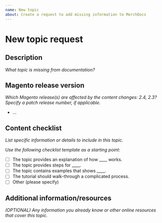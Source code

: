```yaml
---
name: New topic
about: Create a request to add missing information to MerchDocs
---
```


# New topic request

## Description

_What topic is missing from documentation?_

## Magento release version

_Which Magento release(s) are affected by the content changes: 2.4, 2.3? Specify a patch release number, if applicable._

- ...

## Content checklist

_List specific information or details to include in this topic._

_Use the following checklist template as a starting point:_

- [ ] The topic provides an explanation of how ____ works.
- [ ] The topic provides steps for ____.
- [ ] The topic contains examples that shows ____.
- [ ] The tutorial should walk-through a complicated process.
- [ ] Other (please specify)

## Additional information/resources

_(OPTIONAL) Any information you already know or other online resources that cover this topic._

<!--
Thank you for taking the time to report this issue!
GitHub Issues should only be created for problems/topics related to this project's codebase.

Before submitting this issue, make sure you are complying with our Code of Conduct:
https://github.com/magento/merchdocs/blob/master/.github/CODE_OF_CONDUCT.md

Issues that do not comply with our Code of Conduct or do not contain enough information may be closed at the maintainers' discretion.

Feel free to remove this section before creating this issue.
-->
